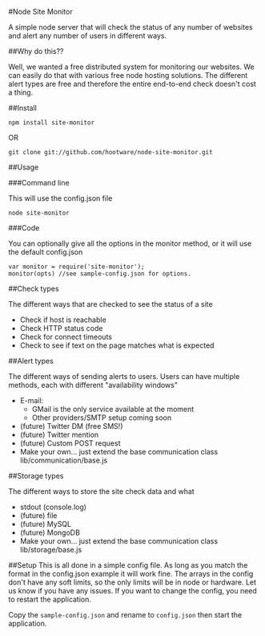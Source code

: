 #Node Site Monitor

A simple node server that will check the status of any number of websites and alert any number of users in different ways.

##Why do this??

Well, we wanted a free distributed system for monitoring our websites. We can easily do that with various free node hosting solutions.
The different alert types are free and therefore the entire end-to-end check doesn't cost a thing.

##Install

    npm install site-monitor

OR

    git clone git://github.com/hootware/node-site-monitor.git

##Usage

###Command line

This will use the config.json file

    node site-monitor

###Code

You can optionally give all the options in the monitor method, or it will use the default config.json

    var monitor = require('site-monitor');
    monitor(opts) //see sample-config.json for options.

##Check types

The different ways that are checked to see the status of a site

*   Check if host is reachable
*   Check HTTP status code
*   Check for connect timeouts
*   Check to see if text on the page matches what is expected


##Alert types

The different ways of sending alerts to users. Users can have multiple methods, each with different "availability windows"

*   E-mail:
      *   GMail is the only service available at the moment
      *   Other providers/SMTP setup coming soon
*   (future) Twitter DM (free SMS!)
*   (future) Twitter mention
*   (future) Custom POST request
*   Make your own... just extend the base communication class lib/communication/base.js


##Storage types

The different ways to store the site check data and what

*   stdout (console.log)
*   (future) file
*   (future) MySQL
*   (future) MongoDB
*   Make your own... just extend the base communication class lib/storage/base.js


##Setup
This is all done in a simple config file. As long as you match the format in the config.json example it will work fine.
The arrays in the config don't have any soft limits, so the only limits will be in node or hardware. Let us know if you have any issues.
If you want to change the config, you need to restart the application.

Copy the `sample-config.json` and rename to `config.json` then start the application.
